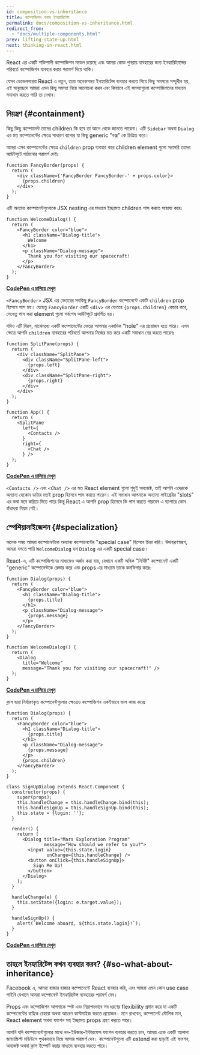 ```yaml
---
id: composition-vs-inheritance
title: কম্পোজিশন বনাম ইনহ্যারিটেন্স
permalink: docs/composition-vs-inheritance.html
redirect_from:
  - "docs/multiple-components.html"
prev: lifting-state-up.html
next: thinking-in-react.html
---
```


React এর একটি শক্তিশালী কম্পোজিশন মডেল রয়েছে এবং আমরা কোড পুনরায় ব্যবহারের জন্য ইনহ্যারিট্যান্সের পরিবর্তে কম্পোজিশন ব্যবহার করার পরামর্শ দিয়ে থাকি।

যেসব ডেভেলপাররা React এ নতুন, তারা অনেকসময় ইনহ্যারিটেন্স ব্যবহার করতে গিয়ে কিছু সমস্যার সম্মুখীন হয়, এই অনুচ্ছেদে আমরা এমন কিছু সমস্যা নিয়ে আলোচনা করব এবং কিভাবে এই সমস্যাগুলো কম্পোজিশনের মাধ্যমে সমাধান করতে পারি তা দেখাব।

## নিয়ন্ত্রণ {#containment}

কিছু কিছু কম্পোনেন্ট তাদের children কি হবে তা আগে থেকে জানতে পারেনা। এটি `Sidebar` অথবা `Dialog` এর মত কম্পোনেন্টের ক্ষেত্রে সাধারণ ব্যাপার যা কিছু generic "বক্স" কে চিত্রিত করে।

আমরা এসব কম্পোনেন্টের ক্ষেত্রে `children` prop ব্যবহার করে children element গুলো সরাসরি তাদের আউটপুটে পাঠানোর পরামর্শ দেইঃ

```js{4}
function FancyBorder(props) {
  return (
    <div className={'FancyBorder FancyBorder-' + props.color}>
      {props.children}
    </div>
  );
}
```

এটি অন্যান্য কম্পোনেন্টগুলোকে JSX nesting এর মাধ্যমে ইচ্ছামত children পাস করতে সাহায্য করেঃ

```js{4-9}
function WelcomeDialog() {
  return (
    <FancyBorder color="blue">
      <h1 className="Dialog-title">
        Welcome
      </h1>
      <p className="Dialog-message">
        Thank you for visiting our spacecraft!
      </p>
    </FancyBorder>
  );
}
```

**[CodePen এ চালিয়ে দেখুন](https://codepen.io/gaearon/pen/ozqNOV?editors=0010)**

`<FancyBorder>` JSX এর ভেতরের সবকিছু `FancyBorder` কম্পোনেন্টে একটি `children` prop হিসেবে পাস হয়। যেহেতু `FancyBorder` একটি `<div>` এর ভেতরে `{props.children}` রেন্ডার করে, সেহেতু পাস করা element গুলো সর্বশেষ আউটপুটে প্রদর্শিত হয়।

যদিও এটি বিরল, মাঝেমধ্যে একটি কম্পোনেন্টের ভেতর আপনার একাধিক "hole" এর প্রয়োজন হতে পারে। এসব ক্ষেত্রে আপনি `children` ব্যবহারের পরিবর্তে আপনার নিজের মত করে একটি সমাধান বের করতে পারেনঃ

```js{5,8,18,21}
function SplitPane(props) {
  return (
    <div className="SplitPane">
      <div className="SplitPane-left">
        {props.left}
      </div>
      <div className="SplitPane-right">
        {props.right}
      </div>
    </div>
  );
}

function App() {
  return (
    <SplitPane
      left={
        <Contacts />
      }
      right={
        <Chat />
      } />
  );
}
```

[**CodePen এ চালিয়ে দেখুন**](https://codepen.io/gaearon/pen/gwZOJp?editors=0010)

`<Contacts />` এবং `<Chat />` এর মত React element গুলো শুধুই অবজেক্ট, তাই আপনি এদেরকে অন্যান্য যেকোন ডাটার মতই prop হিসেবে পাস করতে পারেন। এই সমাধান আপনাকে অন্যান্য লাইব্রেরির "slots" এর কথা মনে করিয়ে দিতে পারে কিন্তু React এ আপনি prop হিসেবে কি পাস করতে পারবেন এ ব্যাপারে কোন বাঁধাধরা নিয়ম নেই।

## স্পেশিয়ালাইজেশন {#specialization}

অনেক সময় আমরা কম্পোনেন্টকে অন্যান্য কম্পোনেন্টের "special case" হিসেবে চিন্তা করি। উদাহরণস্বরূপ, আমরা বলতে পারি `WelcomeDialog` হল `Dialog` এর একটি special case।

React-এ, এটি কম্পোজিশনের মাধ্যমেও অর্জন করা যায়, যেখানে একটি অধিক "নির্দিষ্ট" কম্পোনেন্ট একটি "generic" কম্পোনেন্টকে রেন্ডার করে এবং props এর মাধ্যমে তাকে কনফিগার করেঃ

```js{5,8,16-18}
function Dialog(props) {
  return (
    <FancyBorder color="blue">
      <h1 className="Dialog-title">
        {props.title}
      </h1>
      <p className="Dialog-message">
        {props.message}
      </p>
    </FancyBorder>
  );
}

function WelcomeDialog() {
  return (
    <Dialog
      title="Welcome"
      message="Thank you for visiting our spacecraft!" />
  );
}
```

[**CodePen এ চালিয়ে দেখুন**](https://codepen.io/gaearon/pen/kkEaOZ?editors=0010)

ক্লাস দ্বারা নির্ধারণকৃত কম্পোনেন্টগুলোর ক্ষেত্রেও কম্পোজিশন একইভাবে ভাল কাজ করেঃ

```js{10,27-31}
function Dialog(props) {
  return (
    <FancyBorder color="blue">
      <h1 className="Dialog-title">
        {props.title}
      </h1>
      <p className="Dialog-message">
        {props.message}
      </p>
      {props.children}
    </FancyBorder>
  );
}

class SignUpDialog extends React.Component {
  constructor(props) {
    super(props);
    this.handleChange = this.handleChange.bind(this);
    this.handleSignUp = this.handleSignUp.bind(this);
    this.state = {login: ''};
  }

  render() {
    return (
      <Dialog title="Mars Exploration Program"
              message="How should we refer to you?">
        <input value={this.state.login}
               onChange={this.handleChange} />
        <button onClick={this.handleSignUp}>
          Sign Me Up!
        </button>
      </Dialog>
    );
  }

  handleChange(e) {
    this.setState({login: e.target.value});
  }

  handleSignUp() {
    alert(`Welcome aboard, ${this.state.login}!`);
  }
}
```

[**CodePen এ চালিয়ে দেখুন**](https://codepen.io/gaearon/pen/gwZbYa?editors=0010)

## তাহলে ইনহ্যারিটেন্স কখন ব্যবহার করব? {#so-what-about-inheritance}

Facebook এ, আমরা হাজার হাজার কম্পোনেন্টে React ব্যবহার করি, এবং আমরা এমন কোন use case পাইনি যেখানে আমরা কম্পোনেন্ট ইনহ্যারিটেন্স ব্যবহারের পরামর্শ দেব।

Props এবং কম্পোজিশন আপনাকে স্পষ্ট এবং নিরাপদভাবে সব ধরণের flexibility প্রদান করে যা একটি কম্পোনেন্টের বাহ্যিক চেহারা অথবা আচরণ কাস্টমাইজ করতে প্রয়োজন। মনে রাখবেন, কম্পোনেন্ট মৌলিক মান, React element অথবা ফাংশন সহ ইচ্ছামত props গ্রহণ করতে পারে।

আপনি যদি কম্পোনেন্টেগুলোর মাঝে নন-ইউজার-ইন্টারফেস ফাংশন ব্যবহার করতে চান, আমরা একে একটি আলাদা জাভাস্ক্রিপ্ট মডিউলে পৃথকভাবে নিয়ে আসার পরামর্শ দেব। কম্পোনেন্টগুলো এটি extend করা ছাড়াই এই ফাংশন, অবজেক্ট অথবা ক্লাস ইম্পোর্ট করার মাধ্যমে ব্যবহার করতে পারে।
